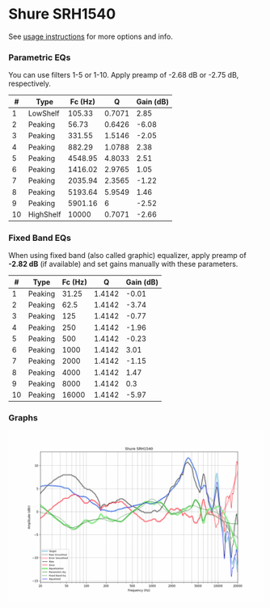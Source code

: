 # Shure SRH1540
See [usage instructions](https://github.com/jaakkopasanen/AutoEq#usage) for more options and info.

### Parametric EQs
You can use filters 1-5 or 1-10. Apply preamp of -2.68 dB or -2.75 dB, respectively.

|   # | Type      |   Fc (Hz) |      Q |   Gain (dB) |
|-----|-----------|-----------|--------|-------------|
|   1 | LowShelf  |    105.33 | 0.7071 |        2.85 |
|   2 | Peaking   |     56.73 | 0.6426 |       -6.08 |
|   3 | Peaking   |    331.55 | 1.5146 |       -2.05 |
|   4 | Peaking   |    882.29 | 1.0788 |        2.38 |
|   5 | Peaking   |   4548.95 | 4.8033 |        2.51 |
|   6 | Peaking   |   1416.02 | 2.9765 |        1.05 |
|   7 | Peaking   |   2035.94 | 2.3565 |       -1.22 |
|   8 | Peaking   |   5193.64 | 5.9549 |        1.46 |
|   9 | Peaking   |   5901.16 | 6      |       -2.52 |
|  10 | HighShelf |  10000    | 0.7071 |       -2.66 |

### Fixed Band EQs
When using fixed band (also called graphic) equalizer, apply preamp of **-2.82 dB** (if available) and set gains manually with these parameters.

|   # | Type    |   Fc (Hz) |      Q |   Gain (dB) |
|-----|---------|-----------|--------|-------------|
|   1 | Peaking |     31.25 | 1.4142 |       -0.01 |
|   2 | Peaking |     62.5  | 1.4142 |       -3.74 |
|   3 | Peaking |    125    | 1.4142 |       -0.77 |
|   4 | Peaking |    250    | 1.4142 |       -1.96 |
|   5 | Peaking |    500    | 1.4142 |       -0.23 |
|   6 | Peaking |   1000    | 1.4142 |        3.01 |
|   7 | Peaking |   2000    | 1.4142 |       -1.15 |
|   8 | Peaking |   4000    | 1.4142 |        1.47 |
|   9 | Peaking |   8000    | 1.4142 |        0.3  |
|  10 | Peaking |  16000    | 1.4142 |       -5.97 |

### Graphs
![](./Shure%20SRH1540.png)
